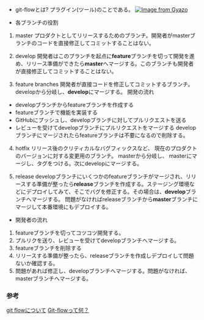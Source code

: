 - git-flowとは?
プラグイン(ツール)のことである。
[![Image from Gyazo](https://i.gyazo.com/6d6d7e51a54c23d65d7b921bccba5eaa.png)](https://gyazo.com/6d6d7e51a54c23d65d7b921bccba5eaa)

- 各ブランチの役割
1. master
プロダクトとしてリリースするためのブランチ。開発者がmasterブランチのコードを直接修正してコミットすることはない。

2. develop
開発者はこのブランチを起点に**feature**ブランチを切って開発を進め、リリース準備ができたら**master**へマージする。このブランチも開発者が直接修正してコミットすることはない。

3. feature branches
開発者が直接コードを修正してコミットするブランチ。 developから分岐し、**develop**にマージする。
開発の流れ
  - developブランチからfeatureブランチを作成する
  - featureブランチで機能を実装する
  - GitHubにプッシュし、developブランチに対してプルリクエストを送る
  - レビューを受けてdevelopブランチにプルリクエストをマージする
developブランチにマージされたらfeatureブランチは不要になるので削除する。

4. hotfix
リリース後のクリティカルなバグフィックスなど、 現在のプロダクトのバージョンに対する変更用のブランチ。 masterから分岐し、 masterにマージし、タグをつける。次にdevelopにマージする。

5. release
developブランチにいくつかのfeatureブランチがマージされ、リリースする準備が整ったら**release**ブランチを作成する。ステージング環境などにデプロイしてみて、そこでバグを修正する。その場合は、**develop**ブランチへマージする。
問題がなければreleaseブランチから**master**ブランチにマージして本番環境にもデプロイする。

- 開発者の流れ
1. featureブランチを切ってコツコツ開発する。
2. プルリクを送り、レビューを受けてdevelopブランチへマージする。
3. featureブランチを削除する
4. リリースする準備が整ったら、releaseブランチを作成しデプロイして問題ないか確認する。
5. 問題があれば修正し、developブランチへマージする。問題がなければ、masterブランチへマージする。

### 参考
[git flowについて](https://github.com/DaichiSaito/insta_clone/wiki/git-flow%E3%81%AB%E3%81%A4%E3%81%84%E3%81%A6)
[Git-flowって何？](https://qiita.com/KosukeSone/items/514dd24828b485c69a05)